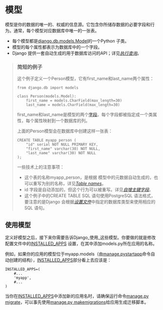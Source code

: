 # 模型

模型是你的数据的唯一的、权威的信息源。它包含你所储存数据的必要字段和行为。通常，每个模型对应数据库中唯一的一张表。

* 每个模型都是[django.db.models.Model](http://python.usyiyi.cn/documents/django_182/ref/models/instances.html#django.db.models.Model)的一个Python 子类。
* 模型的每个属性都表示为数据库中的一个字段。
* Django 提供一套自动生成的用于数据库访问的API；详见[_执行查询_](http://python.usyiyi.cn/documents/django_182/topics/db/queries.html)。

> ### 简短的例子
>
> 这个例子定义一个Person模型，它有first\_name和last\_name两个属性：
>
> ```text
> from django.db import models
>
> class Person(models.Model):
>     first_name = models.CharField(max_length=30)
>     last_name = models.CharField(max_length=30)
> ```
>
> first\_name和last\_name是模型的两个[字段](http://python.usyiyi.cn/documents/django_182/topics/db/models.html#fields)。每个字段都被指定成一个类属性，每个属性映射到一个数据库的列。
>
> 上面的Person模型会在数据库中创建这样一张表：
>
> ```text
> CREATE TABLE myapp_person (
>     "id" serial NOT NULL PRIMARY KEY,
>     "first_name" varchar(30) NOT NULL,
>     "last_name" varchar(30) NOT NULL
> );
> ```
>
> 一些技术上的注意事项：
>
> * 这个表的名称myapp\_person，是根据 模型中的元数据自动生成的，也可以重写为别的名称，详见[_Table names_](http://python.usyiyi.cn/documents/django_182/ref/models/options.html#table-names)。
> * id 字段是自动添加的，但这个行为可以被重写。详见[_自增主键字段_](http://python.usyiyi.cn/documents/django_182/topics/db/models.html#automatic-primary-key-fields)。
> * 这个例子中的CREATE TABLE SQL 语句使用PostgreSQL 语法格式，要注意的是Django 会根据[_设置文件_](http://python.usyiyi.cn/documents/django_182/topics/settings.html)中指定的数据库类型来使用相应的SQL 语句。

## 使用模型

定义好模型之后，接下来你需要告诉Django_使用_这些模型。你要做的就是修改配置文件中的[INSTALLED\_APPS](http://python.usyiyi.cn/documents/django_182/ref/settings.html#std:setting-INSTALLED_APPS) 设置，在其中添加models.py所在应用的名称。

例如，如果你的应用的模型位于myapp.models（由[manage.pystartapp](http://python.usyiyi.cn/documents/django_182/ref/django-admin.html#django-admin-startapp)命令自动创建的结构），[INSTALLED\_APPS](http://python.usyiyi.cn/documents/django_182/ref/settings.html#std:setting-INSTALLED_APPS)部分看上去应该是：

```text
INSTALLED_APPS=(
    #...
    'myapp',
    #...
)
```

当你在[INSTALLED\_APPS](http://python.usyiyi.cn/documents/django_182/ref/settings.html#std:setting-INSTALLED_APPS)中添加新的应用名时，请确保运行命令[manage.py migrate](http://python.usyiyi.cn/documents/django_182/ref/django-admin.html#django-admin-migrate)，可以事先使用[manage.py makemigrations](http://python.usyiyi.cn/documents/django_182/ref/django-admin.html#django-admin-makemigrations)给应用生成迁移脚本。


